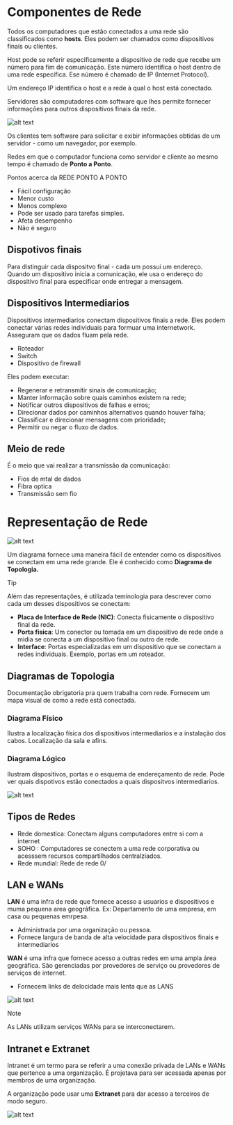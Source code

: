 # Componentes de Rede

Todos os computadores que estão conectados a uma rede são classificados como **hosts**. Eles podem ser chamados como dispositivos finais ou clientes.

Host pode se referir especificamente a dispositivo de rede que recebe um número para fim de comunicação. Este número identifica o host dentro de uma rede específica. Ese número é chamado de IP (Internet Protocol).

Um endereço IP identifica o host e a rede à qual o host está conectado.

Servidores são computadores com software que lhes permite fornecer informações para outros dispositivos finais da rede.

![alt text](image.png)

Os clientes tem software para solicitar e exibir informações obtidas de um servidor - como um navegador, por exemplo.

Redes em que o computador funciona como servidor e cliente ao mesmo tempo é chamado de **Ponto a Ponto**.

Pontos acerca da REDE PONTO A PONTO

 - Fácil configuração
 - Menor custo
 - Menos complexo
 - Pode ser usado para tarefas simples.
 - Afeta desempenho
 - Não é seguro

## Dispotivos finais

Para distinguir cada dispositvo final - cada um possui um endereço. Quando um dispositivo inicia a comunicação, ele usa o endereço do dispositivo final para especificar onde entregar a mensagem.

## Dispositivos Intermediarios

Dispositivos intermediarios conectam dispositivos finais a rede. Eles podem conectar várias redes individuais para formuar uma internetwork. Asseguram que os dados fluam pela rede.

- Roteador 
- Switch
- Dispositivo de firewall

Eles podem executar:

- Regenerar e retransmitir sinais de comunicação;
- Manter informação sobre quais caminhos existem na rede;
- Notificar outros dispositivos de falhas e erros;
- Direcionar dados por caminhos alternativos quando houver falha;
- Classificar e direcionar mensagens com prioridade;
- Permitir ou negar o fluxo de dados.

## Meio de rede

É o meio que vai realizar a transmissão da comunicação:

- Fios de mtal de dados
- Fibra optica
- Transmissão sem fio

# Representação de Rede

![alt text](image-1.png)

Um diagrama fornece uma maneira fácil de entender como os dispositivos se conectam em uma rede grande. Ele é conhecido como **Diagrama de Topologia.**

> [!TIP]
Além das representações, é utilizada teminologia para descrever como cada um desses dispositivos se conectam:

- **Placa de Interface de Rede (NIC)**: Conecta fisicamente o dispositivo final da rede.
- **Porta fisica**: Um conector ou tomada em um dispositivo de rede onde a midia se conecta a um dispositivo final ou outro de rede.
- **Interface**: Portas especializadas em um dispositivo que se conectam a redes individuais. Exemplo, portas em um roteador.

## Diagramas de Topologia

Documentação obrigatoria pra quem trabalha com rede. Fornecem um mapa visual de como a rede está conectada.

### Diagrama Físico

Ilustra a localização física dos dispositivos intermediarios e a instalação dos cabos. Localização da sala e afins.

### Diagrama Lógico

Ilustram dispositivos, portas e o esquema de endereçamento de rede. Pode ver quais dispotivos estão conectados a quais dispositvos intermediarios.

![alt text](image-2.png)

## Tipos de Redes

- Rede domestica: Conectam alguns computadores entre si com a internet
- SOHO : Computadores se conectem a uma rede corporativa ou acesssem recursos compartilhados centralziados.
- Rede mundial: Rede de rede 0/

## LAN e WANs

**LAN** é uma infra de rede que fornece acesso a usuarios e dispositivos e muma pequena area geográfica. Ex: Departamento de uma empresa, em casa ou pequenas emrpesa.

- Administrada por uma organização ou pessoa.
- Fornece largura de banda de alta velocidade para dispositivos finais e intermediarios

**WAN** é uma infra que fornece acesso a outras redes em uma ampla área geográfica. São gerenciadas por provedores de serviço ou provedores de serviços de internet.

- Fornecem links de delocidade mais lenta que as LANS

![alt text](image-3.png)

> [!NOTE]
> As LANs utilizam serviços WANs para se interconectarem.

## Intranet e Extranet

Intranet é um termo para se referir a uma conexão privada de LANs e WANs que pertence a uma organização. É projetava para ser acessada apenas por membros de uma organização.

A organização pode usar uma **Extranet** para dar acesso a terceiros de modo seguro.

![alt text](image-4.png)